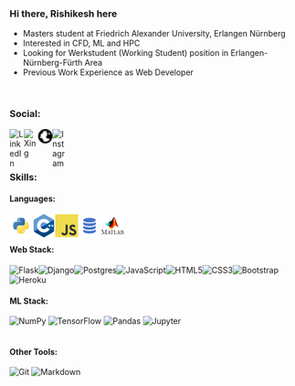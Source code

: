 ### Hi there, Rishikesh here
- Masters student at Friedrich Alexander University, Erlangen Nürnberg
- Interested in CFD, ML and HPC
- Looking for Werkstudent (Working Student) position in Erlangen-Nürnberg-Fürth Area
- Previous Work Experience as Web Developer

<br/>

### Social:

[<img align="left" alt="LinkedIn" src="https://cdn.jsdelivr.net/npm/simple-icons@v3/icons/linkedin.svg?"  width="25" />](https://www.linkedin.com/in/rishikesh-nerurkar/)

[<img align="left" alt="Xing" src="https://cdn.jsdelivr.net/npm/simple-icons@v3/icons/xing.svg" width="25">](https://www.xing.com/profile/RishikeshArunkumar_Nerurkar)

[<img align="left" alt="Website" src="https://raw.githubusercontent.com/iconic/open-iconic/master/svg/globe.svg" width="25">](https://riciadavinci.github.io/)

[<img align="left" alt="Instagram" src="https://cdn.jsdelivr.net/npm/simple-icons@v3/icons/instagram.svg" width="25"/>](https://www.instagram.com/riciadavinci/?hl=en)


<br/>
<br/>
<br/>

### Skills:

#### Languages:

<img alt="Python" align="left" src="https://raw.githubusercontent.com/github/explore/80688e429a7d4ef2fca1e82350fe8e3517d3494d/topics/python/python.png" width="40"/>

<img alt="C++" align="left" src="https://raw.githubusercontent.com/github/explore/80688e429a7d4ef2fca1e82350fe8e3517d3494d/topics/cpp/cpp.png" width="40"/>

<img alt="JavaScript" align="left" src="https://raw.githubusercontent.com/github/explore/80688e429a7d4ef2fca1e82350fe8e3517d3494d/topics/javascript/javascript.png" width="40"/>

<img alt="SQL" align="left" src="https://raw.githubusercontent.com/github/explore/80688e429a7d4ef2fca1e82350fe8e3517d3494d/topics/sql/sql.png" width="40"/>

<img alt="MATLAB" align="left" src="https://raw.githubusercontent.com/github/explore/80688e429a7d4ef2fca1e82350fe8e3517d3494d/topics/matlab/matlab.png" width="40"/>

<br/>
<br/>

#### Web Stack:

<img alt="Flask" align="left" src="https://img.shields.io/badge/flask%20-%23000.svg?&style=for-the-badge&logo=flask&logoColor=white"/>

<img alt="Django" align="left" src="https://img.shields.io/badge/django%20-%23092E20.svg?&style=for-the-badge&logo=django&logoColor=white"/>

<img alt="Postgres" align="left" src ="https://img.shields.io/badge/postgres-%23316192.svg?&style=for-the-badge&logo=postgresql&logoColor=white"/>

<img alt="JavaScript" align="left" src="https://img.shields.io/badge/JavaScript-323330?style=for-the-badge&logo=javascript&logoColor=F7DF1E"/>

<img alt="HTML5" align="left" src="https://img.shields.io/badge/html5%20-%23E34F26.svg?&style=for-the-badge&logo=html5&logoColor=white"/>

<img alt="CSS3" align="left" src="https://img.shields.io/badge/css3%20-%231572B6.svg?&style=for-the-badge&logo=css3&logoColor=white"/>

<img alt="Bootstrap" align="left" src="https://img.shields.io/badge/bootstrap%20-%23563D7C.svg?&style=for-the-badge&logo=bootstrap&logoColor=white"/>

<img alt="Heroku" align="left" src="https://img.shields.io/badge/heroku%20-%23430098.svg?&style=for-the-badge&logo=heroku&logoColor=white"/>

<br/>
<br/>

#### ML Stack:

<img alt="NumPy" src="https://img.shields.io/badge/numpy%20-%23013243.svg?&style=for-the-badge&logo=numpy&logoColor=white" />

<img alt="TensorFlow" src="https://img.shields.io/badge/TensorFlow%20-%23FF6F00.svg?&style=for-the-badge&logo=TensorFlow&logoColor=white" />

<img alt="Pandas" src="https://img.shields.io/badge/pandas%20-%23150458.svg?&style=for-the-badge&logo=pandas&logoColor=white" />

<img alt="Jupyter" src="https://img.shields.io/badge/Jupyter%20-%23F37626.svg?&style=for-the-badge&logo=Jupyter&logoColor=white" />

<br/>
<br/>

#### Other Tools:

<img alt="Git" src="https://img.shields.io/badge/git%20-%23F05033.svg?&style=for-the-badge&logo=git&logoColor=white"/>

<img alt="Markdown" src="https://img.shields.io/badge/markdown-%23000000.svg?&style=for-the-badge&logo=markdown&logoColor=white"/>


